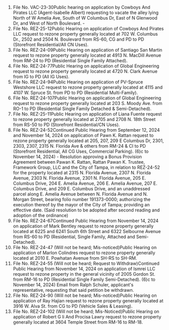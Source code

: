 1. File No. VAC-23-30Public hearing on application by Cowboys And Pirates LLC (Agent-Isabelle Albert) requesting to vacate the alley lying North of W Amelia Ave, South of W Columbus Dr, East of N Glenwood Dr, and West of North Boulevard.  -
2. File No. REZ-25-12Public Hearing on application of Cowboys And Pirates LLC request to rezone property generally located at 702 W. Columbus Dr., 2502 and 2504 N. Boulevard from RS-60, CG and PD to PD (Storefront Residential/All CN Uses).
3. File No. REZ-24-09Public Hearing on application of Santiago San Martin request to rezone property generally located at 4913 N. MacDill Avenue from RM-24 to PD (Residential Single Family Attached).
4. File No. REZ-24-77Public Hearing on application of Global Engineering request to rezone property generally located at 4720 N. Clark Avenue from IG to PD (All IG Uses).
5. File No. REZ-24-94Public Hearing on application of PV-Spruce Westshore LLC request to rezone property generally located at 4115 and 4107 W. Spruce St. from PD to PD (Residential Multi-Family).
6. File No. REZ-24-107Public Hearing on application of Global Engineering request to rezone property generally located at 203 S. Moody Ave. from RO-1 to PD (Residential Single Family Detached & Semi-Detached).
7. File No. REZ-25-11Public Hearing on application of Liana Fuente request to rezone property generally located at 2705 and 2708 N. 18th Street from RS-50 to PD (Storefront Residential/CN Uses).
8. File No. REZ-24-52Continued Public Hearing from September 12, 2024 and November 14, 2024 on application of Pawn K. Rattan request to rezone property generally located at 205, 207, 209 E Columbus Dr, 2301, 2303, 2307, 2315 N. Florida Ave & others from RM-24 & CI to PD (Storefront Residential, All CG Uses, Commercial Parking). (6)c to November 14, 2024)  -  Resolution approving a Bonus Provision Agreement between Pawan K. Rattan, Rattan Pawan K. Trustee, Framework Group, LLC and the City of Tampa, in relation to REZ-24-52 for the property located at 2315 N. Florida Avenue, 2307 N. Florida Avenue, 2303 N. Florida Avenue, 2301 N. Florida Avenue, 205 E. Columbus Drive, 204 E. Amelia Avenue, 206 E. Amelia Avenue, 207 E. Columbus Drive, and 209 E. Columbus Drive, and an unaddressed parcel along E. Amelia Avenue between N. Florida Avenue and N. Morgan Street, bearing folio number 191373-0000; authorizing the execution thereof by the mayor of the City of Tampa; providing an effective date. (Said resolution to be adopted after second reading and adoption of the ordinance)
9. File No. REZ-24-67Continued Public Hearing from November 14, 2024 on application of Mark Bentley request to rezone property generally located at 6225 and 6241 South 6th Street and 6322 Selbourne Avenue from RS-60 to PD (Residential, Single Family, Attached and Semi-Detached).
10. File No. REZ-24-47 (Will not be heard; Mis-noticed)Public Hearing on application of Marlon Colindres request to rezone property generally located at 2010 E. Powhatan Avenue from SH-RS to SH-RM.
11. File No. REZ-24-55 (Will not be heard; Request to Withdraw)Continued Public Hearing from November 14, 2024 on application of Ismrei LLC request to rezone property in the general vicinity of 2005 Gordon St. from RM-16 to PD (Residential Single Family Semi-Detached). (6)c to November 14, 2024) Email from Ralph Schuler, applicant's representative, requesting that said petition be withdrawn.
12. File No. REZ-24-90 (Will not be heard; Mis-noticed)Public Hearing on application of Ray Hajian request to rezone property generally located at 3916 W. Alva St. from CG to PD (Vehicle Sales & Leasing).
13. File No. REZ-24-102 (Will not be heard; Mis-Noticed)Public Hearing on application of Robert G li And Procisa Lawry request to rezone property generally located at 3604 Temple Street from RM-16 to RM-18.